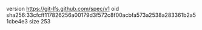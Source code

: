 version https://git-lfs.github.com/spec/v1
oid sha256:33cfcff117826256a00179d3f572c8f00acbfa573a2538a283361b2a51cbe4e3
size 253
